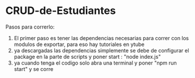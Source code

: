# CRUD-de-Estudiantes
Pasos para correrlo:
1. El primer paso es tener las dependencias necesarias para correr con los modulos de exportar, para eso hay tutoriales en ytube
2. ya descargadas las dependencias simplemente se debe de configurar el package en la parte de scripts y poner start : "node index.js"
3. ya cuando tenga el codigo solo abra una terminal y poner "npm run start" y se corre